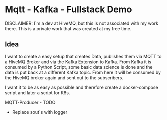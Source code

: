# Mqtt - Kafka - Fullstack Demo

DISCLAIMER: I`m a dev at HiveMQ, but this is not associated with my work there. This is a private work that was created at my free time.

## Idea

I want to create a easy setup that creates Data, publishes them via MQTT to a HiveMQ Broker and via the Kafka Extension to Kafka.
From Kafka it is consumed by a Python Script, some basic data science is done and the data is put back at a different Kafka topic. 
From here it will be consumed by the HiveMQ broker again and sent out to the subscribers.

I want it to be as easy as possible and therefore create a docker-compose script 
and later a script for K8s. 


MQTT-Producer - TODO
* Replace sout´s with logger